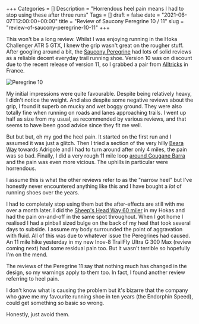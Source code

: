 +++
Categories = []
Description = "Horrendous heel pain means I had to stop using these after three runs"
Tags = []
draft = false
date = "2021-06-07T12:00:00+00:00"
title = "Review of Saucony Peregrine 10 / 11"
slug = "review-of-saucony-peregrine-10-11"
+++

This won't be a long review. Whilst I was enjoying running in the Hoka Challenger ATR 5 GTX, I knew the grip wasn't great on the rougher stuff. After googling around a bit, the [Saucony Peregrine](https://www.saucony.com/en/peregrine-10/43084M.html) had lots of solid reviews as a reliable decent everyday trail running shoe. Version 10 was on discount due to the recent release of version 11, so I grabbed a pair from [Alltricks](https://www.alltricks.com/F-11912-chaussures-running/P-1506839-saucony_peregrine_10_mutant_orange_men?utm_source=alltricks&utm_medium=emailing-auto&bvdata=IT_7_EN_alltricks_order_confirmation) in France.

![Peregrine 10](/images/2021/06/peregrine10.jpg)


My initial impressions were quite favourable. Despite being relatively heavy, I didn't notice the weight. And also despite some negative reviews about the grip, I found it superb on mucky and wet boggy ground. They were also totally fine when running on roads and lanes approaching trails. I went up half as size from my usual, as recommended by various reviews, and that seems to have been good advice since they fit me well.

But but but, oh my god the heel pain. It started on the first run and I assumed it was just a glitch. Then I tried a section of the very hilly [Beara Way](https://www.strava.com/activities/5188546588) towards Adrigole and I had to turn around after only 4 miles, the pain was so bad. Finally, I did a very rough 11 mile loop [around Gougane Barra](https://www.strava.com/activities/5222600669) and the pain was even more vicious. The uphills in particular were horrendous.

I assume this is what the other reviews refer to as the "narrow heel" but I've honestly never encountered anything like this and I have bought a *lot* of running shoes over the years.

I had to completely stop using them but the after-effects are still with me over a month later. I did the [Sheep's Head Way 60 miler](https://conoroneill.com/2021/06/07/the-sheeps-head-way-fkt/) in my Hokas and had the pain on-and-off in the same spot throughout. When I got home I realised I had a pinball sized bulge on the back of my heel that took several days to subside. I assume my body surrounded the point of aggravation with fluid. All of this was due to whatever issue the Peregrines had caused. An 11 mile hike yesterday in my new Inov-8 TrailFly Ultra G 300 Max (review coming next) had some residual pain too. But it wasn't terrible so hopefully I'm on the mend.

The reviews of the Peregrine 11 say that nothing much has changed in the design, so my warnings apply to them too. In fact, I found another review referring to heel pain. 

I don't know what is causing the problem but it's bizarre that the company who gave me my favourite running shoe in ten years (the Endorphin Speed), could get something so basic so wrong.

Honestly, just avoid them.


